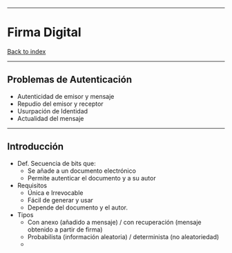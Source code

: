 
---
# Firma Digital

[Back to index](../README.md)

---
## Problemas de Autenticación
- Autenticidad de emisor y mensaje
- Repudio del emisor y receptor
- Usurpación de Identidad
- Actualidad del mensaje
---
## Introducción
- Def. Secuencia de bits que:
	- Se añade a un documento electrónico
	- Permite autenticar el documento y a su autor
- Requisitos
	- Única e Irrevocable
	- Fácil de generar y usar
	- Depende del documento y el autor.
- Tipos
	- Con anexo (añadido a mensaje) / con recuperación (mensaje obtenido a partir de firma)
	- Probabilista (información aleatoria) / determinista (no aleatoriedad)
	- 